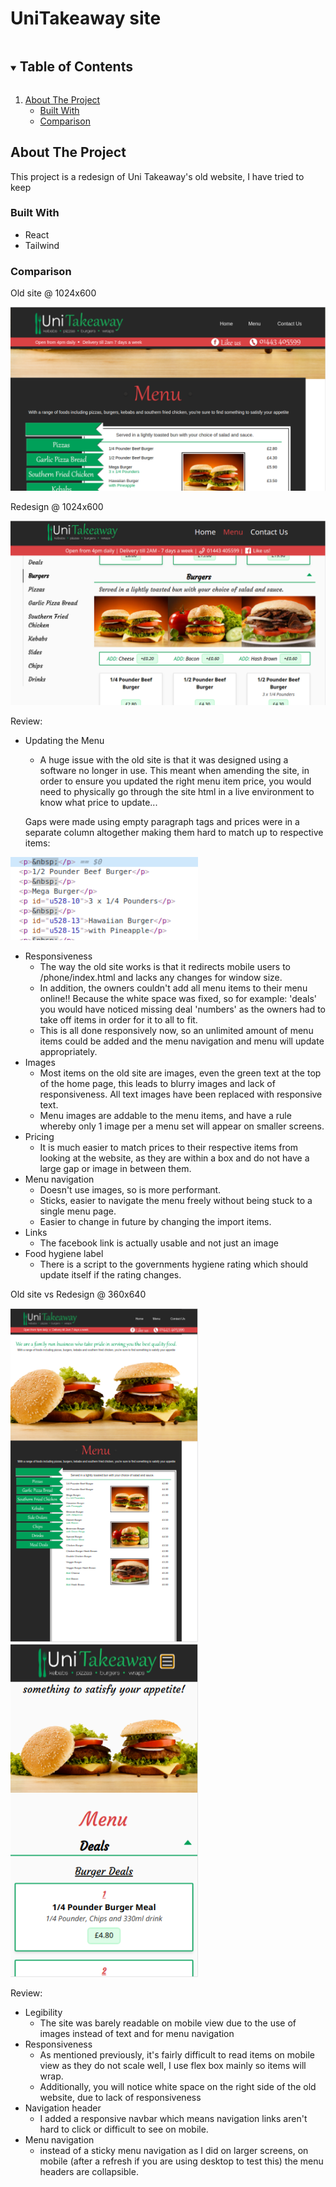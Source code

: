 # UniTakeaway site
<details open="open">
  <summary><h2 style="display: inline-block">Table of Contents</h2></summary>
  <ol>
    <li>
      <a href="#about-the-project">About The Project</a>
      <ul>
        <li><a href="#built-with">Built With</a></li>
        <li><a href="#comparison">Comparison</a></li>
      </ul>
    </li>
  </ol>
</details>

## About The Project
This project is a redesign of Uni Takeaway's old website, I have tried to keep

### Built With
- React
- Tailwind

### Comparison

Old site @ 1024x600

![oldsite1024](comparisonImages/1024Old.png)

Redesign @ 1024x600

![newsite1024](comparisonImages/1024New.png)

Review:
- Updating the Menu
  - A huge issue with the old site is that it was designed using a software no longer in use. This meant when amending the site, in order to ensure you updated the right menu item price, you would need to physically go through the site html in a live environment to know what price to update...
  
  Gaps were made using empty paragraph tags and prices were in a separate column altogether making them hard to match up to respective items:

<img src="comparisonImages/oldhtml.png" width='300'/>

- Responsiveness
  - The way the old site works is that it redirects mobile users to /phone/index.html and lacks any changes for window size.
  - In addition, the owners couldn't add all menu items to their menu online!! Because the white space was fixed, so for example: 'deals' you would have noticed missing deal 'numbers' as the owners had to take off items in order for it to all to fit.
  - This is all done responsively now, so an unlimited amount of menu items could be added and the menu navigation and menu will update appropriately.
- Images
  - Most items on the old site are images, even the green text at the top of the home page, this leads to blurry images and lack of responsiveness. All text images have been replaced with responsive text.
  - Menu images are addable to the menu items, and have a rule whereby only 1 image per a menu set will appear on smaller screens.
- Pricing
  - It is much easier to match prices to their respective items from looking at the website, as they are within a box and do not have a large gap or image in between them.
- Menu navigation
  - Doesn't use images, so is more performant.
  - Sticks, easier to navigate the menu freely without being stuck to a single menu page.
  - Easier to change in future by changing the import items.
- Links
  - The facebook link is actually usable and not just an image
- Food hygiene label
  - There is a script to the governments hygiene rating which should update itself if the rating changes. 

Old site vs Redesign @ 360x640

<img src="comparisonImages/360Old.png" width='300'/>
<img src="comparisonImages/360New.png" width='300'/>

Review:
- Legibility 
  - The site was barely readable on mobile view due to the use of images instead of text and for menu navigation 
- Responsiveness
  - As mentioned previously, it's fairly difficult to read items on mobile view as they do not scale well, I use flex box mainly so items will wrap.
  - Additionally, you will notice white space on the right side of the old website, due to lack of responsiveness
- Navigation header
  - I added a responsive navbar which means navigation links aren't hard to click or difficult to see on mobile.
- Menu navigation
  - instead of a sticky menu navigation as I did on larger screens, on mobile (after a refresh if you are using desktop to test this) the menu headers are collapsible.